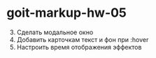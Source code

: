 # goit-markup-hw-05

<!-- 1. Добавить подчёркивание текущей страницы -->

<!-- 2. Добавить текст к фотографиям -->

3. Сделать модальное окно
4. Добавить карточкам текст и фон при :hover
5. Настроить время отображения эффектов
